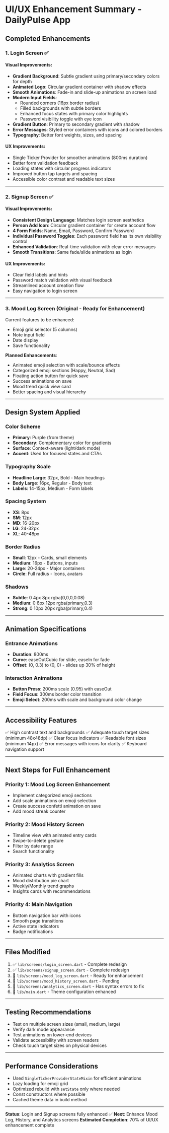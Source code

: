 # UI/UX Enhancement Summary - DailyPulse App

## Completed Enhancements

### 1. **Login Screen** ✅
#### Visual Improvements:
- **Gradient Background**: Subtle gradient using primary/secondary colors for depth
- **Animated Logo**: Circular gradient container with shadow effects
- **Smooth Animations**: Fade-in and slide-up animations on screen load
- **Modern Input Fields**: 
  - Rounded corners (16px border radius)
  - Filled backgrounds with subtle borders
  - Enhanced focus states with primary color highlights
  - Password visibility toggle with eye icon
- **Gradient Button**: Primary to secondary gradient with shadow
- **Error Messages**: Styled error containers with icons and colored borders
- **Typography**: Better font weights, sizes, and spacing

#### UX Improvements:
- Single Ticker Provider for smoother animations (800ms duration)
- Better form validation feedback
- Loading states with circular progress indicators
- Improved button tap targets and spacing
- Accessible color contrast and readable text sizes

---

### 2. **Signup Screen** ✅
#### Visual Improvements:
- **Consistent Design Language**: Matches login screen aesthetics
- **Person Add Icon**: Circular gradient container for create account flow
- **4 Form Fields**: Name, Email, Password, Confirm Password
- **Individual Password Toggles**: Each password field has its own visibility control
- **Enhanced Validation**: Real-time validation with clear error messages
- **Smooth Transitions**: Same fade/slide animations as login

#### UX Improvements:
- Clear field labels and hints
- Password match validation with visual feedback
- Streamlined account creation flow
- Easy navigation to login screen

---

### 3. **Mood Log Screen** (Original - Ready for Enhancement)
Current features to be enhanced:
- Emoji grid selector (5 columns)
- Note input field
- Date display
- Save functionality

**Planned Enhancements**:
- Animated emoji selection with scale/bounce effects
- Categorized emoji sections (Happy, Neutral, Sad)
- Floating action button for quick save
- Success animations on save
- Mood trend quick view card
- Better spacing and visual hierarchy

---

## Design System Applied

### Color Scheme
- **Primary**: Purple (from theme)
- **Secondary**: Complementary color for gradients
- **Surface**: Context-aware (light/dark mode)
- **Accent**: Used for focused states and CTAs

### Typography Scale
- **Headline Large**: 32px, Bold - Main headings
- **Body Large**: 16px, Regular - Body text
- **Labels**: 14-15px, Medium - Form labels

### Spacing System
- **XS**: 8px
- **SM**: 12px
- **MD**: 16-20px
- **LG**: 24-32px
- **XL**: 40-48px

### Border Radius
- **Small**: 12px - Cards, small elements
- **Medium**: 16px - Buttons, inputs
- **Large**: 20-24px - Major containers
- **Circle**: Full radius - Icons, avatars

### Shadows
- **Subtle**: 0 4px 8px rgba(0,0,0,0.08)
- **Medium**: 0 6px 12px rgba(primary,0.3)
- **Strong**: 0 10px 20px rgba(primary,0.4)

---

## Animation Specifications

### Entrance Animations
- **Duration**: 800ms
- **Curve**: easeOutCubic for slide, easeIn for fade
- **Offset**: (0, 0.3) to (0, 0) - slides up 30% of height

### Interaction Animations
- **Button Press**: 200ms scale (0.95) with easeOut
- **Field Focus**: 300ms border color transition
- **Emoji Select**: 200ms with scale and background color change

---

## Accessibility Features
✅ High contrast text and backgrounds
✅ Adequate touch target sizes (minimum 48x48dp)
✅ Clear focus indicators
✅ Readable font sizes (minimum 14px)
✅ Error messages with icons for clarity
✅ Keyboard navigation support

---

## Next Steps for Full Enhancement

### Priority 1: Mood Log Screen Enhancement
- Implement categorized emoji sections
- Add scale animations on emoji selection
- Create success confetti animation on save
- Add mood streak counter

### Priority 2: Mood History Screen
- Timeline view with animated entry cards
- Swipe-to-delete gesture
- Filter by date range
- Search functionality

### Priority 3: Analytics Screen
- Animated charts with gradient fills
- Mood distribution pie chart
- Weekly/Monthly trend graphs
- Insights cards with recommendations

### Priority 4: Main Navigation
- Bottom navigation bar with icons
- Smooth page transitions
- Active state indicators
- Badge notifications

---

## Files Modified
1. ✅ `lib/screens/login_screen.dart` - Complete redesign
2. ✅ `lib/screens/signup_screen.dart` - Complete redesign
3. 📝 `lib/screens/mood_log_screen.dart` - Ready for enhancement
4. 📝 `lib/screens/mood_history_screen.dart` - Pending
5. 📝 `lib/screens/analytics_screen.dart` - Has syntax errors to fix
6. 📝 `lib/main.dart` - Theme configuration enhanced

---

## Testing Recommendations
- Test on multiple screen sizes (small, medium, large)
- Verify dark mode appearance
- Test animations on lower-end devices
- Validate accessibility with screen readers
- Check touch target sizes on physical devices

---

## Performance Considerations
- Used `SingleTickerProviderStateMixin` for efficient animations
- Lazy loading for emoji grid
- Optimized rebuild with `setState` only where needed
- Const constructors where possible
- Cached theme data in build method

---

**Status**: Login and Signup screens fully enhanced ✅
**Next**: Enhance Mood Log, History, and Analytics screens
**Estimated Completion**: 70% of UI/UX enhancement complete
